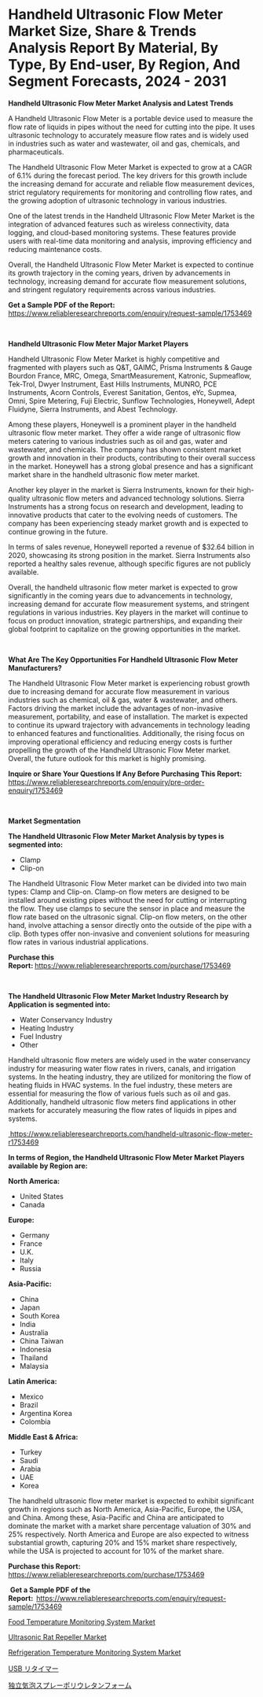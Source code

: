 <p><h1>Handheld Ultrasonic Flow Meter Market Size, Share & Trends Analysis Report By Material, By Type, By End-user, By Region, And Segment Forecasts, 2024 - 2031</h1></p><p><strong>Handheld Ultrasonic Flow Meter Market Analysis and Latest Trends</strong></p>
<p><p>A Handheld Ultrasonic Flow Meter is a portable device used to measure the flow rate of liquids in pipes without the need for cutting into the pipe. It uses ultrasonic technology to accurately measure flow rates and is widely used in industries such as water and wastewater, oil and gas, chemicals, and pharmaceuticals.</p><p>The Handheld Ultrasonic Flow Meter Market is expected to grow at a CAGR of 6.1% during the forecast period. The key drivers for this growth include the increasing demand for accurate and reliable flow measurement devices, strict regulatory requirements for monitoring and controlling flow rates, and the growing adoption of ultrasonic technology in various industries.</p><p>One of the latest trends in the Handheld Ultrasonic Flow Meter Market is the integration of advanced features such as wireless connectivity, data logging, and cloud-based monitoring systems. These features provide users with real-time data monitoring and analysis, improving efficiency and reducing maintenance costs.</p><p>Overall, the Handheld Ultrasonic Flow Meter Market is expected to continue its growth trajectory in the coming years, driven by advancements in technology, increasing demand for accurate flow measurement solutions, and stringent regulatory requirements across various industries.</p></p>
<p><strong>Get a Sample PDF of the Report:&nbsp;</strong> <a href="https://www.reliableresearchreports.com/enquiry/request-sample/1753469">https://www.reliableresearchreports.com/enquiry/request-sample/1753469</a></p>
<p>&nbsp;</p>
<p><strong>Handheld Ultrasonic Flow Meter Major Market Players</strong></p>
<p><p>Handheld Ultrasonic Flow Meter Market is highly competitive and fragmented with players such as Q&T, GAIMC, Prisma Instruments & Gauge Bourdon France, MRC, Omega, SmartMeasurement, Katronic, Supmeaflow, Tek-Trol, Dwyer Instrument, East Hills Instruments, MUNRO, PCE Instruments, Acorn Controls, Everest Sanitation, Gentos, eYc, Supmea, Omni, Spire Metering, Fuji Electric, Sunflow Technologies, Honeywell, Adept Fluidyne, Sierra Instruments, and Abest Technology.</p><p>Among these players, Honeywell is a prominent player in the handheld ultrasonic flow meter market. They offer a wide range of ultrasonic flow meters catering to various industries such as oil and gas, water and wastewater, and chemicals. The company has shown consistent market growth and innovation in their products, contributing to their overall success in the market. Honeywell has a strong global presence and has a significant market share in the handheld ultrasonic flow meter market.</p><p>Another key player in the market is Sierra Instruments, known for their high-quality ultrasonic flow meters and advanced technology solutions. Sierra Instruments has a strong focus on research and development, leading to innovative products that cater to the evolving needs of customers. The company has been experiencing steady market growth and is expected to continue growing in the future.</p><p>In terms of sales revenue, Honeywell reported a revenue of $32.64 billion in 2020, showcasing its strong position in the market. Sierra Instruments also reported a healthy sales revenue, although specific figures are not publicly available.</p><p>Overall, the handheld ultrasonic flow meter market is expected to grow significantly in the coming years due to advancements in technology, increasing demand for accurate flow measurement systems, and stringent regulations in various industries. Key players in the market will continue to focus on product innovation, strategic partnerships, and expanding their global footprint to capitalize on the growing opportunities in the market.</p></p>
<p>&nbsp;</p>
<p><strong>What Are The Key Opportunities For Handheld Ultrasonic Flow Meter Manufacturers?</strong></p>
<p><p>The Handheld Ultrasonic Flow Meter market is experiencing robust growth due to increasing demand for accurate flow measurement in various industries such as chemical, oil & gas, water & wastewater, and others. Factors driving the market include the advantages of non-invasive measurement, portability, and ease of installation. The market is expected to continue its upward trajectory with advancements in technology leading to enhanced features and functionalities. Additionally, the rising focus on improving operational efficiency and reducing energy costs is further propelling the growth of the Handheld Ultrasonic Flow Meter market. Overall, the future outlook for this market is highly promising.</p></p>
<p><strong>Inquire or Share Your Questions If Any Before Purchasing This Report:</strong> <a href="https://www.reliableresearchreports.com/enquiry/pre-order-enquiry/1753469">https://www.reliableresearchreports.com/enquiry/pre-order-enquiry/1753469</a></p>
<p>&nbsp;</p>
<p><strong>Market Segmentation</strong></p>
<p><strong>The Handheld Ultrasonic Flow Meter Market Analysis by types is segmented into:</strong></p>
<p><ul><li>Clamp</li><li>Clip-on</li></ul></p>
<p><p>The Handheld Ultrasonic Flow Meter market can be divided into two main types: Clamp and Clip-on. Clamp-on flow meters are designed to be installed around existing pipes without the need for cutting or interrupting the flow. They use clamps to secure the sensor in place and measure the flow rate based on the ultrasonic signal. Clip-on flow meters, on the other hand, involve attaching a sensor directly onto the outside of the pipe with a clip. Both types offer non-invasive and convenient solutions for measuring flow rates in various industrial applications.</p></p>
<p><strong>Purchase this Report:&nbsp;</strong><a href="https://www.reliableresearchreports.com/purchase/1753469">https://www.reliableresearchreports.com/purchase/1753469</a></p>
<p>&nbsp;</p>
<p><strong>The Handheld Ultrasonic Flow Meter Market Industry Research by Application is segmented into:</strong></p>
<p><ul><li>Water Conservancy Industry</li><li>Heating Industry</li><li>Fuel Industry</li><li>Other</li></ul></p>
<p><p>Handheld ultrasonic flow meters are widely used in the water conservancy industry for measuring water flow rates in rivers, canals, and irrigation systems. In the heating industry, they are utilized for monitoring the flow of heating fluids in HVAC systems. In the fuel industry, these meters are essential for measuring the flow of various fuels such as oil and gas. Additionally, handheld ultrasonic flow meters find applications in other markets for accurately measuring the flow rates of liquids in pipes and systems.</p></p>
<p><a href="https://www.reliableresearchreports.com/handheld-ultrasonic-flow-meter-r1753469">&nbsp;https://www.reliableresearchreports.com/handheld-ultrasonic-flow-meter-r1753469</a></p>
<p><strong>In terms of Region, the Handheld Ultrasonic Flow Meter Market Players available by Region are:</strong></p>
<p>
    <p> <strong> North America: </strong>
        <ul>
            <li>United States</li>
            <li>Canada</li>
        </ul>
        </p> 
    <p> <strong> Europe: </strong>
        <ul>
            <li>Germany</li>
            <li>France</li>
            <li>U.K.</li>
            <li>Italy</li>
            <li>Russia</li>
        </ul>
        </p> 
    <p> <strong> Asia-Pacific: </strong>
        <ul>
            <li>China</li>
            <li>Japan</li>
            <li>South Korea</li>
            <li>India</li>
            <li>Australia</li>
            <li>China Taiwan</li>
            <li>Indonesia</li>
            <li>Thailand</li>
            <li>Malaysia</li>
        </ul>
        </p> 
    <p> <strong> Latin America: </strong>
        <ul>
            <li>Mexico</li>
            <li>Brazil</li>
            <li>Argentina Korea</li>
            <li>Colombia</li>
        </ul>
        </p> 
    <p> <strong> Middle East & Africa: </strong>
        <ul>
            <li>Turkey</li>
            <li>Saudi</li>
            <li>Arabia</li>
            <li>UAE</li>
            <li>Korea</li>
        </ul>
    </p>
    </p>
<p><p>The handheld ultrasonic flow meter market is expected to exhibit significant growth in regions such as North America, Asia-Pacific, Europe, the USA, and China. Among these, Asia-Pacific and China are anticipated to dominate the market with a market share percentage valuation of 30% and 25% respectively. North America and Europe are also expected to witness substantial growth, capturing 20% and 15% market share respectively, while the USA is projected to account for 10% of the market share.</p></p>
<p><strong>Purchase this Report: </strong><a href="https://www.reliableresearchreports.com/purchase/1753469">https://www.reliableresearchreports.com/purchase/1753469</a></p>
<p>&nbsp;<strong>Get a Sample PDF of the Report:&nbsp;&nbsp;</strong><a href="https://www.reliableresearchreports.com/enquiry/request-sample/1753469">https://www.reliableresearchreports.com/enquiry/request-sample/1753469</a></p>
<p><strong></strong></p>
<p><p><a href="https://github.com/dimitrishawkinswaynenp91rgz/Market-Research-Report-List-2/blob/main/food-temperature-monitoring-system-market.md">Food Temperature Monitoring System Market</a></p><p><a href="https://www.linkedin.com/pulse/ultrasonic-rat-repeller-market-comprehensive-assessment-vem3e?trackingId=RSA20rMY9TkbcOJnBaKndg%3D%3D">Ultrasonic Rat Repeller Market</a></p><p><a href="https://github.com/changoleonlaverguenzanoexiste/Market-Research-Report-List-2/blob/main/refrigeration-temperature-monitoring-system-market.md">Refrigeration Temperature Monitoring System Market</a></p><p><a href="https://medium.com/@juliafadel1922/usb%E3%83%AA%E3%82%BF%E3%82%A4%E3%83%9E%E3%83%BC%E5%B8%82%E5%A0%B4%E3%81%AE%E6%B4%9E%E5%AF%9F-%E5%B8%82%E5%A0%B4%E3%81%AE%E3%83%88%E3%83%AC%E3%83%B3%E3%83%89-%E6%88%90%E9%95%B7-2024%E5%B9%B4%E3%81%8B%E3%82%892031%E5%B9%B4%E3%81%BE%E3%81%A7%E3%81%AE%E4%BA%88%E6%B8%AC-3da53c718bd9">USB リタイマー</a></p><p><a href="https://medium.com/@juliafadel1922/%E9%96%89%E9%8E%96%E5%9E%8B%E3%82%B9%E3%83%97%E3%83%AC%E3%83%BC%E3%83%9D%E3%83%AA%E3%82%A6%E3%83%AC%E3%82%BF%E3%83%B3%E3%83%95%E3%82%A9%E3%83%BC%E3%83%A0%E5%B8%82%E5%A0%B4%E3%83%AC%E3%83%9D%E3%83%BC%E3%83%88%E3%81%AF-%E3%81%93%E3%81%AE%E5%B8%82%E5%A0%B4%E3%81%AE%E6%9C%80%E6%96%B0%E3%83%88%E3%83%AC%E3%83%B3%E3%83%89%E3%81%A8%E6%88%90%E9%95%B7%E6%A9%9F%E4%BC%9A%E3%82%92%E6%98%8E%E3%82%89%E3%81%8B%E3%81%AB%E3%81%97%E3%81%A6%E3%81%84%E3%81%BE%E3%81%99-heisaku-gata-supur%C4%93poriurutan-f%C5%8Dmu-shij%C5%8D-a6066f568bf1">独立気泡スプレーポリウレタンフォーム</a></p></p>